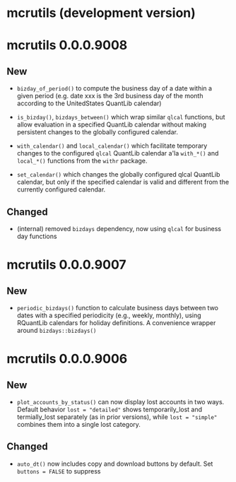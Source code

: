 # mcrutils (development version)


# mcrutils 0.0.0.9008

## New
- `bizday_of_period()` to compute the business day of a date within a given
period (e.g. date xxx is the 3rd business day of the month according to the 
UnitedStates QuantLib calendar)

- `is_bizday()`, `bizdays_between()` which wrap similar `qlcal` functions, but
allow evaluation in a specified QuantLib calendar without making persistent 
changes to the globally configured calendar.

- `with_calendar()` and `local_calendar()` which facilitate temporary changes to 
the configured `qlcal` QuantLib calendar a'la `with_*()` and `local_*()` 
functions from the `withr` package.

- `set_calendar()` which changes the globally configured qlcal QuantLib calendar, 
but only if the specified calendar is valid and different from the
currently configured calendar.

## Changed

- (internal) removed `bizdays` dependency, now using `qlcal` for business day 
functions


# mcrutils 0.0.0.9007

## New

- `periodic_bizdays()` function to calculate business days between two dates
with a specified periodicity (e.g., weekly, monthly), using RQuantLib calendars
for holiday definitions. A convenience wrapper around `bizdays::bizdays()`


# mcrutils 0.0.0.9006

## New

-   `plot_accounts_by_status()` can now display lost accounts in two
    ways. Default behavior `lost = "detailed"` shows temporarily_lost
    and termially_lost separately (as in prior versions), while
    `lost = "simple"` combines them into a single lost category.

## Changed

-   `auto_dt()` now includes copy and download buttons by default. Set
    `buttons = FALSE` to suppress
